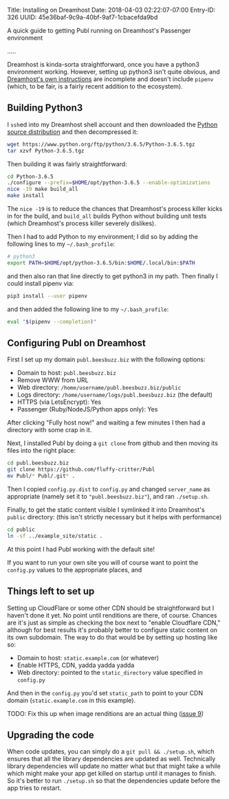 Title: Installing on Dreamhost
Date: 2018-04-03 02:22:07-07:00
Entry-ID: 326
UUID: 45e36baf-9c9a-40bf-9af7-1cbacefda9bd

A quick guide to getting Publ running on Dreamhost's Passenger environment

.....

Dreamhost is kinda-sorta straightforward, once you have a python3 environment working. However, setting up python3 isn't
quite obvious, and [Dreamhost's own instructions](https://help.dreamhost.com/hc/en-us/articles/115000702772-Installing-a-custom-version-of-Python-3)
are incomplete and doesn't include `pipenv` (which, to be fair, is a fairly recent addition to the ecosystem).

## Building Python3

I `ssh`ed into my Dreamhost shell account and then downloaded the [Python source distribution](https://www.python.org/downloads/source/)
and then decompressed it:

```bash
wget https://www.python.org/ftp/python/3.6.5/Python-3.6.5.tgz
tar xzvf Python-3.6.5.tgz
```

Then building it was fairly straightforward:

```bash
cd Python-3.6.5
./configure --prefix=$HOME/opt/python-3.6.5 --enable-optimizations
nice -19 make build_all
make install
```

The `nice -19` is to reduce the chances that Dreamhost's process killer kicks in for the build, and `build_all` builds Python without building unit tests (which Dreamhost's process killer severely dislikes).

Then I had to add Python to my environment; I did so by adding the following lines to my `~/.bash_profile`:

```bash
# python3
export PATH=$HOME/opt/python-3.6.5/bin:$HOME/.local/bin:$PATH
```

and then also ran that line directly to get python3 in my path. Then finally I could install pipenv via:

```bash
pip3 install --user pipenv
```

and then added the following line to my `~/.bash_profile`:

```bash
eval "$(pipenv --completion)"
```

## Configuring Publ on Dreamhost

First I set up my domain `publ.beesbuzz.biz` with the following options:

* Domain to host: `publ.beesbuzz.biz`
* Remove WWW from URL
* Web directory: `/home/username/publ.beesbuzz.biz/public`
* Logs directory: `/home/username/logs/publ.beesbuzz.biz` (the default)
* HTTPS (via LetsEncrypt): Yes
* Passenger (Ruby/NodeJS/Python apps only): Yes

After clicking "Fully host now!" and waiting a few minutes I then had a directory with some crap in it.

Next, I installed Publ by doing a `git clone` from github and then moving its files into the right place:

```bash
cd publ.beesbuzz.biz
git clone https://github.com/fluffy-critter/Publ
mv Publ/* Publ/.git* .
```

Then I copied `config.py.dist` to `config.py` and changed `server_name` as appropriate (namely set it to `"publ.beesbuzz.biz"`),
and ran `./setup.sh`.

Finally, to get the static content visible I symlinked it into Dreamhost's `public` directory: (this isn't strictly necessary but it helps with performance)

```bash
cd public
ln -sf ../example_site/static .
```

At this point I had Publ working with the default site!

If you want to run your own site you will of course want to point the `config.py` values to the appropriate places,
and

## Things left to set up

Setting up CloudFlare or some other CDN should be straightforward but I haven't done it yet. No point until renditions are there, of course.
Chances are it's just as simple as checking the box next to "enable Cloudflare CDN," although for best results it's probably better to
configure static content on its own subdomain. The way to do that would be by setting up hosting like so:

* Domain to host: `static.example.com` (or whatever)
* Enable HTTPS, CDN, yadda yadda yadda
* Web directory: pointed to the `static_directory` value specified in `config.py`

And then in the `config.py` you'd set `static_path` to point to your CDN domain (`static.example.com` in this example).

TODO: Fix this up when image renditions are an actual thing ([issue 9](http://github.com/fluffy-critter/Publ/issues/9))

## Upgrading the code

When code updates, you can simply do a `git pull && ./setup.sh`, which ensures that all the library dependencies are updated as well.
Technically library dependencies will update no matter what but that might take a while which might make your app get killed
on startup until it manages to finish. So it's better to run `./setup.sh` so that the dependencies update before the app tries to restart.

